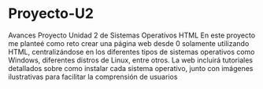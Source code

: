 # Proyecto-U2
Avances Proyecto Unidad 2 de Sistemas Operativos HTML
En este proyecto me planteé como reto crear una página web desde 0 solamente utilizando HTML, centralizándose en los diferentes tipos de sistemas operativos como Windows, diferentes distros de Linux, entre otros. La web incluirá tutoriales detallados sobre como instalar cada sistema operativo, junto con imágenes ilustrativas para facilitar la comprensión de usuarios
